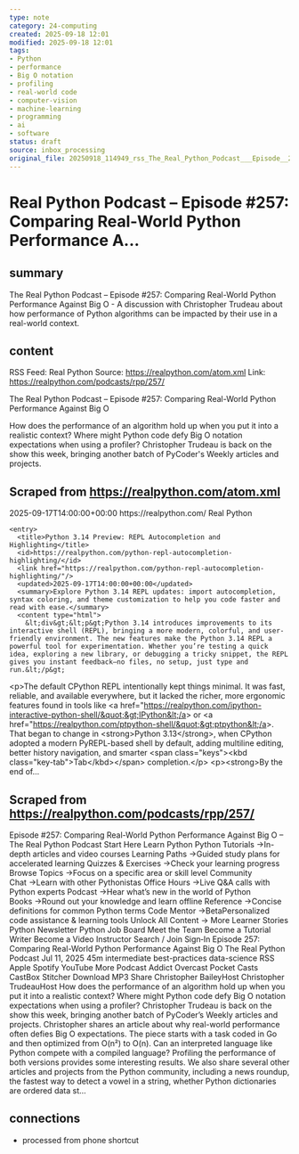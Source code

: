 ```yaml
---
type: note
category: 24-computing
created: 2025-09-18 12:01
modified: 2025-09-18 12:01
tags:
- Python
- performance
- Big O notation
- profiling
- real-world code
- computer-vision
- machine-learning
- programming
- ai
- software
status: draft
source: inbox_processing
original_file: 20250918_114949_rss_The_Real_Python_Podcast___Episode__257__Comparing_.txt
---
```



# Real Python Podcast – Episode #257: Comparing Real-World Python Performance A...

## summary
The Real Python Podcast – Episode #257: Comparing Real-World Python Performance Against Big O - A discussion with Christopher Trudeau about how performance of Python algorithms can be impacted by their use in a real-world context.

## content
RSS Feed: Real Python
Source: https://realpython.com/atom.xml
Link: https://realpython.com/podcasts/rpp/257/

The Real Python Podcast – Episode #257: Comparing Real-World Python Performance Against Big O

How does the performance of an algorithm hold up when you put it into a realistic context? Where might Python code defy Big O notation expectations when using a profiler? Christopher Trudeau is back on the show this week, bringing another batch of PyCoder's Weekly articles and projects.

## Scraped from https://realpython.com/atom.xml
<?xml version="1.0" encoding="utf-8"?>
<feed xmlns="http://www.w3.org/2005/Atom">

  <title>Real Python</title>
  <link href="https://realpython.com/atom.xml" rel="self"/>
  <link href="https://realpython.com/"/>
  <updated>2025-09-17T14:00:00+00:00</updated>
  <id>https://realpython.com/</id>
  <author>
    <name>Real Python</name>
  </author>

  
    <entry>
      <title>Python 3.14 Preview: REPL Autocompletion and Highlighting</title>
      <id>https://realpython.com/python-repl-autocompletion-highlighting/</id>
      <link href="https://realpython.com/python-repl-autocompletion-highlighting/"/>
      <updated>2025-09-17T14:00:00+00:00</updated>
      <summary>Explore Python 3.14 REPL updates: import autocompletion, syntax coloring, and theme customization to help you code faster and read with ease.</summary>
      <content type="html">
        &lt;div&gt;&lt;p&gt;Python 3.14 introduces improvements to its interactive shell (REPL), bringing a more modern, colorful, and user-friendly environment. The new features make the Python 3.14 REPL a powerful tool for experimentation. Whether you’re testing a quick idea, exploring a new library, or debugging a tricky snippet, the REPL gives you instant feedback—no files, no setup, just type and run.&lt;/p&gt;
&lt;p&gt;The default CPython REPL intentionally kept things minimal. It was fast, reliable, and available everywhere, but it lacked the richer, more ergonomic features found in tools like &lt;a href=&quot;https://realpython.com/ipython-interactive-python-shell/&quot;&gt;IPython&lt;/a&gt; or &lt;a href=&quot;https://realpython.com/ptpython-shell/&quot;&gt;ptpython&lt;/a&gt;. That began to change in &lt;strong&gt;Python 3.13&lt;/strong&gt;, when CPython adopted a modern PyREPL-based shell by default, adding multiline editing, better history navigation, and smarter &lt;span class=&quot;keys&quot;&gt;&lt;kbd class=&quot;key-tab&quot;&gt;Tab&lt;/kbd&gt;&lt;/span&gt; completion.&lt;/p&gt;
&lt;p&gt;&lt;strong&gt;By the end of...


## Scraped from https://realpython.com/podcasts/rpp/257/
Episode #257: Comparing Real-World Python Performance Against Big O – The Real Python Podcast Start&nbsp;Here Learn Python Python Tutorials&nbsp;→In-depth articles and video courses Learning Paths&nbsp;→Guided study plans for accelerated learning Quizzes & Exercises&nbsp;→Check your learning progress Browse Topics&nbsp;→Focus on a specific area or skill level Community Chat&nbsp;→Learn with other Pythonistas Office Hours&nbsp;→Live Q&A calls with Python experts Podcast&nbsp;→Hear what’s new in the world of Python Books&nbsp;→Round out your knowledge and learn offline Reference&nbsp;→Concise definitions for common Python terms Code Mentor&nbsp;→BetaPersonalized code assistance &amp; learning tools Unlock All Content&nbsp;→ More Learner Stories Python Newsletter Python Job Board Meet the Team Become a Tutorial Writer Become a Video Instructor Search / Join Sign&#8209;In Episode 257: Comparing Real-World Python Performance Against Big O The Real Python Podcast Jul 11, 2025 45m intermediate best-practices data-science RSS Apple Spotify YouTube More Podcast Addict Overcast Pocket Casts CastBox Stitcher Download MP3 Share Christopher BaileyHost Christopher TrudeauHost How does the performance of an algorithm hold up when you put it into a realistic context? Where might Python code defy Big O notation expectations when using a profiler? Christopher Trudeau is back on the show this week, bringing another batch of PyCoder&rsquo;s Weekly articles and projects. Christopher shares an article about why real-world performance often defies Big O expectations. The piece starts with a task coded in Go and then optimized from O(n²) to O(n). Can an interpreted language like Python compete with a compiled language? Profiling the performance of both versions provides some interesting results. We also share several other articles and projects from the Python community, including a news roundup, the fastest way to detect a vowel in a string, whether Python dictionaries are ordered data st...


## connections
- processed from phone shortcut
